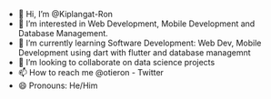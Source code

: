 - 👋 Hi, I’m @Kiplangat-Ron
- 👀 I’m interested in Web Development, Mobile Development and Database Management.
- 🌱 I’m currently learning Software Development: Web Dev, Mobile Development using dart with flutter and database managemnt
- 💞️ I’m looking to collaborate on data science projects
- 📫 How to reach me @otieron - Twitter
- 😄 Pronouns: He/Him

<!---
Kiplangat-Ron/Kiplangat-Ron is a ✨ special ✨ repository because its `README.md` (this file) appears on your GitHub profile.
You can click the Preview link to take a look at your changes.
--->
